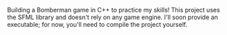 Building a Bomberman game in C++ to practice my skills! This project uses the SFML library and doesn't rely on any game engine. I'll soon provide an executable; for now, you'll need to compile the project yourself.
